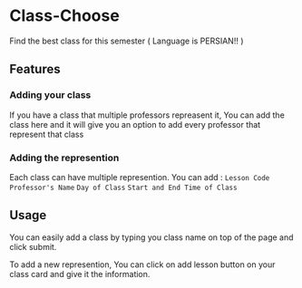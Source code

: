 # Class-Choose

Find the best class for this semester ( Language is PERSIAN!! )

## Features

### Adding your class

If you have a class that multiple professors repreasent it, You can add the class here and it will give you an option to add every professor that represent that class

### Adding the represention

Each class can have multiple represention.
You can add :
```Lesson Code```
```Professor's Name```
```Day of Class```
```Start and End Time of Class```

## Usage

You can easily add a class by typing you class name on top of the page and click submit.

To add a new represention, You can click on add lesson button on your class card and give it the information.
